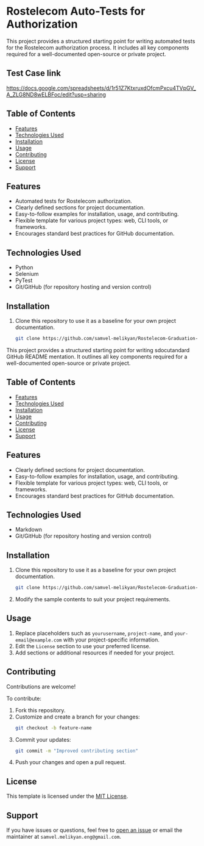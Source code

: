 # Rostelecom Auto-Tests for Authorization

This project provides a structured starting point for writing automated tests for the Rostelecom authorization process. It includes all key components required for a well-documented open-source or private project.
## Test Case link
https://docs.google.com/spreadsheets/d/1r51Z7KtxruxdOfcmPxcu4TVpGV_A_ZLG8ND8wELBFoc/edit?usp=sharing

## Table of Contents

- [Features](#features)
- [Technologies Used](#technologies-used)
- [Installation](#installation)
- [Usage](#usage)
- [Contributing](#contributing)
- [License](#license)
- [Support](#support)

## Features

- Automated tests for Rostelecom authorization.
- Clearly defined sections for project documentation.
- Easy-to-follow examples for installation, usage, and contributing.
- Flexible template for various project types: web, CLI tools, or frameworks.
- Encourages standard best practices for GitHub documentation.

## Technologies Used

- Python
- Selenium
- PyTest
- Git/GitHub (for repository hosting and version control)

## Installation

1. Clone this repository to use it as a baseline for your own project documentation.
   ```bash
   git clone https://github.com/samvel-melikyan/Rostelecom-Graduation-project.git# Rostelecom auto-tests for authorization

This project provides a structured starting point for writing sdocutandard GitHub README mentation. It outlines all key
components required for a well-documented open-source or private project.

## Table of Contents

- [Features](#features)
- [Technologies Used](#technologies-used)
- [Installation](#installation)
- [Usage](#usage)
- [Contributing](#contributing)
- [License](#license)
- [Support](#support)

## Features

- Clearly defined sections for project documentation.
- Easy-to-follow examples for installation, usage, and contributing.
- Flexible template for various project types: web, CLI tools, or frameworks.
- Encourages standard best practices for GitHub documentation.

## Technologies Used

- Markdown
- Git/GitHub (for repository hosting and version control)

## Installation

1. Clone this repository to use it as a baseline for your own project documentation.
   ```bash
   git clone https://github.com/samvel-melikyan/Rostelecom-Graduation-project.git
   ```
2. Modify the sample contents to suit your project requirements.

## Usage

1. Replace placeholders such as `yourusername`, `project-name`, and `your-email@example.com` with your project-specific
   information.
2. Edit the `License` section to use your preferred license.
3. Add sections or additional resources if needed for your project.

## Contributing

Contributions are welcome!

To contribute:

1. Fork this repository.
2. Customize and create a branch for your changes:
   ```bash
   git checkout -b feature-name
   ```
3. Commit your updates:
   ```bash
   git commit -m "Improved contributing section"
   ```
4. Push your changes and open a pull request.

## License

This template is licensed under the [MIT License](https://opensource.org/licenses/MIT).

## Support

If you have issues or questions, feel free to [open an issue](https://github.com/samvel-melikyan/Rostelecom-Graduation-project.git/issues) or
email the maintainer at `samvel.melikyan.eng@gmail.com`.

